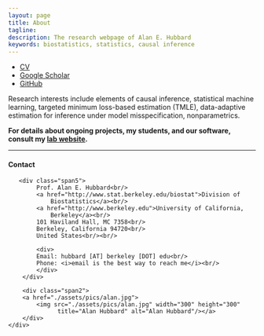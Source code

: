 ```yaml
---
layout: page
title: About
tagline:
description: The research webpage of Alan E. Hubbard
keywords: biostatistics, statistics, causal inference
---
```


<div class="navbar">
  <div class="navbar-inner">
      <ul class="nav">
          <li><a href="{{ BASE_PATH }}/assets/hubbard-cv.pdf">CV</a></li>
          <li><a
            href="https://scholar.google.com/citations?user=XIQ3sm0AAAAJ&hl=en&oi=ao">Google Scholar</a></li>
          <li><a href="https://github.com/ahubb40">GitHub</a></li>
      </ul>
  </div>
</div>


Research interests include elements of causal inference, statistical machine
learning, targeted minimum loss-based estimation (TMLE), data-adaptive
estimation for inference under model misspecification, nonparametrics.

__For details about ongoing projects, my students, and our software, consult my
[lab website](https://hubbardgroup.github.io).__

---
<div class="container">
<h4><a name="contact"></a>Contact</h4>
    <div class="row-fluid">

       <div class="span5">
            Prof. Alan E. Hubbard<br/>
            <a href="http://www.stat.berkeley.edu/biostat">Division of
                Biostatistics</a><br/>
            <a href="http://www.berkeley.edu">University of California,
                Berkeley</a><br/>
            101 Haviland Hall, MC 7358<br/>
            Berkeley, California 94720<br/>
            United States<br/><br/>

            <div>
            Email: hubbard [AT] berkeley [DOT] edu<br/>
            Phone: <i>email is the best way to reach me</i><br/>
            </div>
        </div>

        <div class="span2">
        <a href="./assets/pics/alan.jpg">
            <img src="./assets/pics/alan.jpg" width="300" height="300"
                  title="Alan Hubbard" alt="Alan Hubbard"/></a>
        </div>
    </div>
</div>
